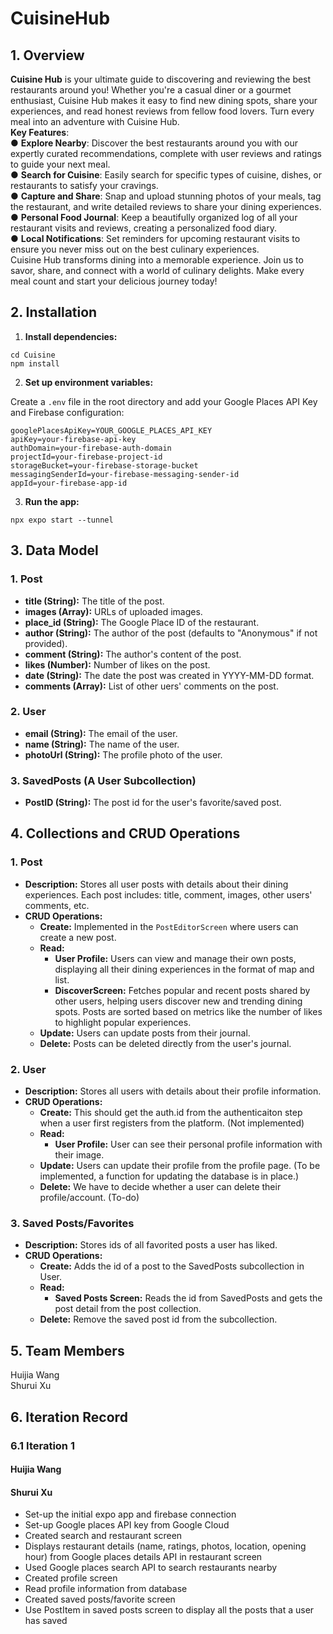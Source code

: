 <a name="GE4oU"></a>

# CuisineHub

<a name="XNEEc"></a>

## 1. Overview

**Cuisine Hub** is your ultimate guide to discovering and reviewing the best restaurants around you! Whether you're a casual diner or a gourmet enthusiast, Cuisine Hub makes it easy to find new dining spots, share your experiences, and read honest reviews from fellow food lovers. Turn every meal into an adventure with Cuisine Hub.<br />**Key Features**:<br />● **Explore Nearby**: Discover the best restaurants around you with our expertly curated recommendations, complete with user reviews and ratings to guide your next meal.<br />● **Search for Cuisine**: Easily search for specific types of cuisine, dishes, or restaurants to satisfy your cravings.  <br />● **Capture and Share**: Snap and upload stunning photos of your meals, tag the restaurant, and write detailed reviews to share your dining experiences.<br />● **Personal Food Journal**: Keep a beautifully organized log of all your restaurant visits and reviews, creating a personalized food diary.<br />● **Local Notifications**: Set reminders for upcoming restaurant visits to ensure you never miss out on the best culinary experiences.<br />Cuisine Hub transforms dining into a memorable experience. Join us to savor, share, and connect with a world of culinary delights. Make every meal count and start your delicious journey today!
<a name="AlcyB"></a>

## 2. Installation

1. **Install dependencies:**

```
cd Cuisine
npm install
```

2. **Set up environment variables:**

Create a `.env` file in the root directory and add your Google Places API Key and Firebase configuration:

```
googlePlacesApiKey=YOUR_GOOGLE_PLACES_API_KEY
apiKey=your-firebase-api-key
authDomain=your-firebase-auth-domain
projectId=your-firebase-project-id
storageBucket=your-firebase-storage-bucket
messagingSenderId=your-firebase-messaging-sender-id
appId=your-firebase-app-id
```

3. **Run the app:**

```
npx expo start --tunnel
```

<a name="SzqPI"></a>

## 3. Data Model

<a name="MzNW4"></a>

### 1. Post

- **title (String):** The title of the post.
- **images (Array):** URLs of uploaded images.
- **place_id (String):** The Google Place ID of the restaurant.
- **author (String):** The author of the post (defaults to "Anonymous" if not provided).
- **comment (String):** The author's content of the post.
- **likes (Number):** Number of likes on the post.
- **date (String):** The date the post was created in YYYY-MM-DD format.
- **comments (Array):** List of other uers' comments on the post.
  
  

### 2. User

- **email (String):** The email of the user.
- **name (String):** The name of the user.
- **photoUrl (String):** The profile photo of the user.

### 3. SavedPosts (A User Subcollection)
- **PostID (String):** The post id for the user's favorite/saved post.

## 4. Collections and  CRUD Operations  

<a name="Fmiz4"></a>

### 1. Post

- **Description:** Stores all user posts with details about their dining experiences.  Each post includes:  title, comment, images, other users' comments,  etc.
- **CRUD Operations:**
  - **Create:** Implemented in the `PostEditorScreen` where users can create a new post.
  - **Read:** 
    - **User Profile:** Users can view and manage their own posts, displaying all their dining experiences in the format of map and list.
    - **DiscoverScreen:** Fetches popular and recent posts shared by other users, helping users discover new and trending dining spots. Posts are sorted based on metrics like the number of likes to highlight popular experiences.
  - **Update:** Users can update posts from their journal.
  - **Delete:** Posts can be deleted directly from the user's journal.
    <a name="Hj0Y9"></a>

### 2. User
- **Description:** Stores all users with details about their profile information.
- **CRUD Operations:**
  - **Create:** This should get the auth.id from the authenticaiton step when a user first registers from the platform. (Not implemented)
  - **Read:** 
    - **User Profile:** User can see their personal profile information with their image. 
  - **Update:** Users can update their profile from the profile page. (To be implemented, a function for updating the database is in place.)
  - **Delete:** We have to decide whether a user can delete their profile/account. (To-do)
    <a name="Hj0Y9"></a>

<a name="HvvcR"></a>

### 3. Saved Posts/Favorites
- **Description:** Stores ids of all favorited posts a user has liked. 
- **CRUD Operations:**
  - **Create:** Adds the id of a post to the SavedPosts subcollection in User.
  - **Read:** 
    - **Saved Posts Screen:** Reads the id from SavedPosts and gets the post detail from the post collection. 
  - **Delete:** Remove the saved post id from the subcollection. 
    <a name="Hj0Y9"></a>
<a name="Pf563"></a>

## 5. Team Members

Huijia Wang<br />Shurui Xu
<a name="FUFaj"></a>

## 6. Iteration Record

<a name="Se3Yo"></a>

### 6.1 Iteration 1

<a name="oCBbn"></a>

#### Huijia Wang

<a name="YcsAz"></a>

#### Shurui Xu
- Set-up the initial expo app and firebase connection
- Set-up Google places API key from Google Cloud
- Created search and restaurant screen
- Displays restaurant details (name, ratings, photos, location, opening hour) from Google places details API in restaurant screen
- Used Google places search API to search restaurants nearby
- Created profile screen
- Read profile information from database
- Created saved posts/favorite screen
- Use PostItem in saved posts screen to display all the posts that a user has saved

